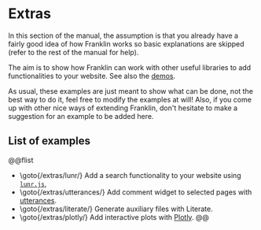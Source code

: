 # Extras

In this section of the manual, the assumption is that you already have a fairly good idea of how Franklin works so basic explanations are skipped (refer to the rest of the  manual for help).

The aim is to show how Franklin can work with other useful libraries to add functionalities to your website.
See also the [demos](/demos/).

As usual, these examples are just meant to show what can be done, not the best way to do it, feel free to modify the examples at will!
Also, if you come up with other nice ways of extending Franklin, don't hesitate to make a suggestion for an example to be added here.

## List of examples

@@flist
* \goto{/extras/lunr/} Add a search functionality to your website using [`lunr.js`](https://lunrjs.com/),
* \goto{/extras/utterances/} Add comment widget to selected pages with [utterances](https://utteranc.es).
* \goto{/extras/literate/} Generate auxiliary files with Literate.
* \goto{/extras/plotly/} Add interactive plots with [Plotly](https://plot.ly/javascript/).
@@
